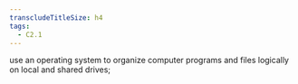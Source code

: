 ```yaml
---
transcludeTitleSize: h4
tags:
  - C2.1
---
```

use an operating system to organize computer programs and files logically on local and shared drives; 